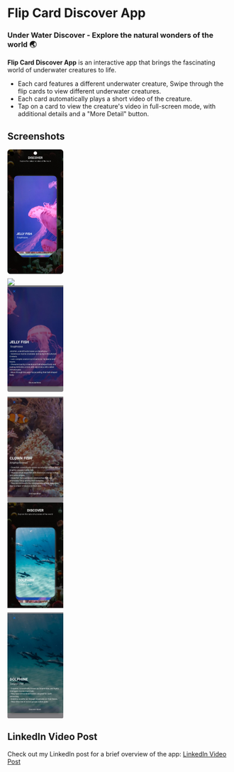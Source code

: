 # Flip Card Discover App

### Under Water Discover - Explore the natural wonders of the world 🌏 

**Flip Card Discover App** is an interactive app that brings the fascinating world of underwater creatures to life. 

- Each card features a different underwater creature, Swipe through the flip cards to view different underwater creatures.
- Each card automatically plays a short video of the creature.
- Tap on a card to view the creature's video in full-screen mode, with additional details and a "More Detail" button.

  
## Screenshots
<div style="display: grid;  gap: 10px;">
  <img src="https://github.com/Sehrish-Gulzar/underwater_discover/blob/main/assets/images/Screenshot_20240512_023706.png" alt="Flip Card Screen 1" style="width: 25%;"/>
  <img src="https://github.com/Sehrish-Gulzar/underwater_discover/blob/main/assets/images/Screenshot_20240512_023733.png" style="width: 25%;"/>
  </div>
<div style="display: grid;  gap: 10px;">
  <img src="https://github.com/Sehrish-Gulzar/underwater_discover/blob/main/assets/images/ss%20(2).jpg" style="width: 25%;"/>
  <img src="https://github.com/Sehrish-Gulzar/underwater_discover/blob/main/assets/images/ss%20(4).jpg" style="width: 25%;"/>
  </div>
<div style="display: grid;  gap: 10px;">
  <img src="https://github.com/Sehrish-Gulzar/underwater_discover/blob/main/assets/images/ss%20(5).jpg" style="width: 25%;"/>
  <img src="https://github.com/Sehrish-Gulzar/underwater_discover/blob/main/assets/images/ss%20(6).jpg" style="width: 25%;"/>
  
</div>

## LinkedIn Video Post

Check out my LinkedIn post for a brief overview of the app: [LinkedIn Video Post](https://www.linkedin.com/posts/sehrish-gulzar-a543962bb_flutterdeveloper-androiddeveloper-iosdeveloper-activity-7195199234650865664-N-oz?utm_source=share&utm_medium=member_desktop)

